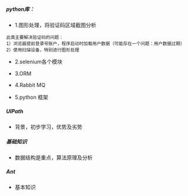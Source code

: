 ﻿##### python库：

- 1.图形处理，将验证码区域截图分析
```
此类主要解决验证码的问题：
1）浏览器提前登录号账户，程序启动时加载用户数据（可能存在一个问题：用户数据过期）
2）使用扫描设备，特别进行图形处理
```

- 2.selenium各个模块

- 3.ORM

- 4.Rabbit MQ

- 5.python 框架


##### UIPath

- 背景，初步学习，优势及劣势


##### 基础知识

- 数据结构是重点，算法原理及分析


##### Ant

- 基本知识
